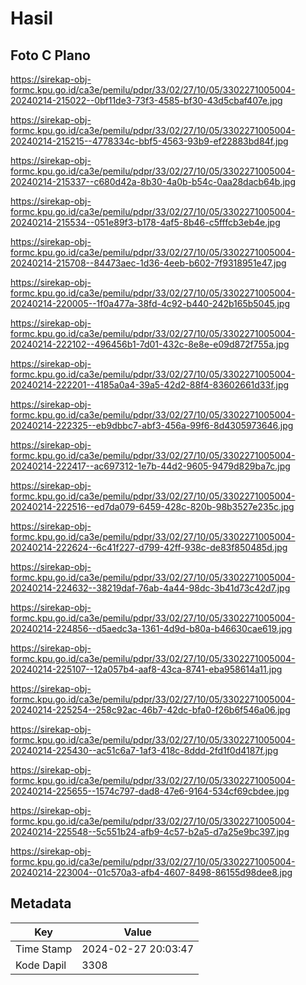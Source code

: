 # Hasil

## Foto C Plano

https://sirekap-obj-formc.kpu.go.id/ca3e/pemilu/pdpr/33/02/27/10/05/3302271005004-20240214-215022--0bf11de3-73f3-4585-bf30-43d5cbaf407e.jpg

https://sirekap-obj-formc.kpu.go.id/ca3e/pemilu/pdpr/33/02/27/10/05/3302271005004-20240214-215215--4778334c-bbf5-4563-93b9-ef22883bd84f.jpg

https://sirekap-obj-formc.kpu.go.id/ca3e/pemilu/pdpr/33/02/27/10/05/3302271005004-20240214-215337--c680d42a-8b30-4a0b-b54c-0aa28dacb64b.jpg

https://sirekap-obj-formc.kpu.go.id/ca3e/pemilu/pdpr/33/02/27/10/05/3302271005004-20240214-215534--051e89f3-b178-4af5-8b46-c5fffcb3eb4e.jpg

https://sirekap-obj-formc.kpu.go.id/ca3e/pemilu/pdpr/33/02/27/10/05/3302271005004-20240214-215708--84473aec-1d36-4eeb-b602-7f9318951e47.jpg

https://sirekap-obj-formc.kpu.go.id/ca3e/pemilu/pdpr/33/02/27/10/05/3302271005004-20240214-220005--1f0a477a-38fd-4c92-b440-242b165b5045.jpg

https://sirekap-obj-formc.kpu.go.id/ca3e/pemilu/pdpr/33/02/27/10/05/3302271005004-20240214-222102--496456b1-7d01-432c-8e8e-e09d872f755a.jpg

https://sirekap-obj-formc.kpu.go.id/ca3e/pemilu/pdpr/33/02/27/10/05/3302271005004-20240214-222201--4185a0a4-39a5-42d2-88f4-83602661d33f.jpg

https://sirekap-obj-formc.kpu.go.id/ca3e/pemilu/pdpr/33/02/27/10/05/3302271005004-20240214-222325--eb9dbbc7-abf3-456a-99f6-8d4305973646.jpg

https://sirekap-obj-formc.kpu.go.id/ca3e/pemilu/pdpr/33/02/27/10/05/3302271005004-20240214-222417--ac697312-1e7b-44d2-9605-9479d829ba7c.jpg

https://sirekap-obj-formc.kpu.go.id/ca3e/pemilu/pdpr/33/02/27/10/05/3302271005004-20240214-222516--ed7da079-6459-428c-820b-98b3527e235c.jpg

https://sirekap-obj-formc.kpu.go.id/ca3e/pemilu/pdpr/33/02/27/10/05/3302271005004-20240214-222624--6c41f227-d799-42ff-938c-de83f850485d.jpg

https://sirekap-obj-formc.kpu.go.id/ca3e/pemilu/pdpr/33/02/27/10/05/3302271005004-20240214-224632--38219daf-76ab-4a44-98dc-3b41d73c42d7.jpg

https://sirekap-obj-formc.kpu.go.id/ca3e/pemilu/pdpr/33/02/27/10/05/3302271005004-20240214-224856--d5aedc3a-1361-4d9d-b80a-b46630cae619.jpg

https://sirekap-obj-formc.kpu.go.id/ca3e/pemilu/pdpr/33/02/27/10/05/3302271005004-20240214-225107--12a057b4-aaf8-43ca-8741-eba958614a11.jpg

https://sirekap-obj-formc.kpu.go.id/ca3e/pemilu/pdpr/33/02/27/10/05/3302271005004-20240214-225254--258c92ac-46b7-42dc-bfa0-f26b6f546a06.jpg

https://sirekap-obj-formc.kpu.go.id/ca3e/pemilu/pdpr/33/02/27/10/05/3302271005004-20240214-225430--ac51c6a7-1af3-418c-8ddd-2fd1f0d4187f.jpg

https://sirekap-obj-formc.kpu.go.id/ca3e/pemilu/pdpr/33/02/27/10/05/3302271005004-20240214-225655--1574c797-dad8-47e6-9164-534cf69cbdee.jpg

https://sirekap-obj-formc.kpu.go.id/ca3e/pemilu/pdpr/33/02/27/10/05/3302271005004-20240214-225548--5c551b24-afb9-4c57-b2a5-d7a25e9bc397.jpg

https://sirekap-obj-formc.kpu.go.id/ca3e/pemilu/pdpr/33/02/27/10/05/3302271005004-20240214-223004--01c570a3-afb4-4607-8498-86155d98dee8.jpg


## Metadata

| Key        | Value               |
| ---------- | ------------------- |
| Time Stamp | 2024-02-27 20:03:47 |
| Kode Dapil | 3308                |



